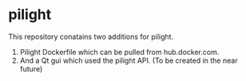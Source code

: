 # pilight
This repository conatains two additions for pilight. 

1. Pilight Dockerfile which can be pulled from hub.docker.com. 
2. And a Qt gui which used the pilight API. (To be created in the near future)
